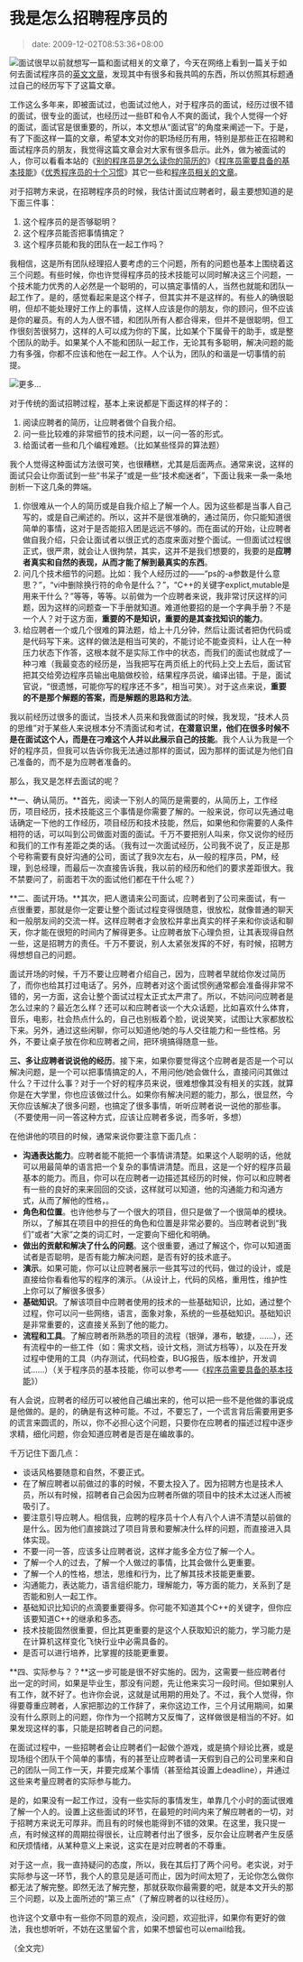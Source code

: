 # 我是怎么招聘程序员的
>date: 2009-12-02T08:53:36+08:00


![面试](https://coolshell.cn/wp-content/uploads/2009/12/job-interview.gif "面试")很早以前就想写一篇和面试相关的文章了，今天在网络上看到一篇关于如何去面试程序员的[英文文章](http://www.aaronsw.com/weblog/hiring)，发现其中有很多和我共鸣的东西，所以仿照其标题通过自己的经历写下了这篇文章。


工作这么多年来，即被面试过，也面试过他人，对于程序员的面试，经历过很不错的面试，很专业的面试，也经历过一些BT和令人不爽的面试，我个人觉得一个好的面试，面试官是很重要的，所以，本文想从“面试官”的角度来阐述一下。于是，有了下面这样一篇的文章，希望本文对你的职场经历有用，特别是那些正在招聘和面试程序员的朋友，我觉得这篇文章会对大家有很多启示。此外，做为被面试的人，你可以看看本站的《[别的程序员是怎么读你的简历的](https://coolshell.cn/articles/1695.html)》《[程序员需要具备的基本技能](https://coolshell.cn/articles/428.html)》《[优秀程序员的十个习惯](https://coolshell.cn/articles/222.html)》其它一些和[程序员相关的文章](https://coolshell.cn/?tag=programmer)。


对于招聘方来说，在招聘程序员的时候，我估计面试应聘者时，最主要想知道的是下面三件事：


1. 这个程序员的是否够聪明？
2. 这个程序员能否把事情搞定？
3. 这个程序员能和我的团队在一起工作吗？


我相信，这是所有团队经理招人要考虑的三个问题，所有的问题也基本上围绕着这三个问题。有些时候，你也许觉得程序员的技术技能可以同时解决这三个问题，一个技术能力优秀的人必然是一个聪明的，可以搞定事情的人，当然也就能和团队一起工作了。是的，感觉看起来是这个样子，但其实并不是这样的。有些人的确很聪明，但却不能处理好工作上的事情，这样人应该是你的朋友，你的顾问，但不应该是你的雇员。有的人为人很不错，和团队所有人都合得来，但并不是很聪明，但工作很刻苦很努力，这样的人可以成为你的下属，比如某个下属骨干的助手，或是整个团队的助手。如果某个人不能和团队一起工作，无论其有多聪明，解决问题的能力有多强，你都不应该和他在一起工作。人个认为，团队的和谐是一切事情的前提。


![](https://coolshell.cn/wp-includes/js/tinymce/plugins/wordpress/img/trans.gif "更多...")


对于传统的面试招聘过程，基本上来说都是下面这样的样子的：


1. 阅读应聘者的简历，让应聘者做个自我介绍。
2. 问一些比较难的非常细节的技术问题，以一问一答的形式。
3. 给面试者一些和几个编程难题。（比如某些怪异的算法题）


我个人觉得这种面试方法很可笑，也很糟糕，尤其是后面两点。通常来说，这样的面试只会让你面试到一些“书呆子”或是一些“技术痴迷者”，下面让我来一条一条地剖析一下这几条的弊端。


1. 你很难从一个人的简历或是自我介绍上了解一个人。因为这些都是当事人自己写的，或是自己阐述的。所以，这并不是很准确的，通过简历，你只能知道很简单的事情，这对于是否能招入团是远远不够的。而在面试的开始，让应聘者做自我介绍，只会让面试者以很正式的态度来面对整个面试。一但面试过程很正式，很严肃，就会让人很拘禁，其实，这并不是我们想要的，我要的是**应聘者真实和自然的表现，从而才能了解到最真实的东西**。
2. 问几个技术细节的问题。比如：我个人经历过的——“ps的-a参数是什么意思？”，“vi中删除换行符的命令是什么？”，“C++的关键字explict,mutable是用来干什么？”等等，等等。以前做为一个应聘者来说，我非常讨厌这样的问题，因为这样的问题查一下手册就知道。难道他要招的是一个字典手册？不是一个人？对于这方面，**重要的不是知识，重要的是其查找知识的能力**。
3. 给应聘者一个或几个很难的算法题，给上十几分钟，然后让面试者把伪代码或是代码写下来。这样的做法是相当可笑的，不能讨论不能查资料，让人在一种压力状态下作答，这根本就不是实际工作中的状态，而我们的面试也就成了一种刁难（我最变态的经历是，当我把写在两页纸上的代码上交上去后，面试官把其交给旁边程序员输出电脑做校验，结果程序员说，编译出错。于是，面试官说，“很遗憾，可能你写的程序还不多”，相当可笑）。对于这点来说，**重要的不是那个解题的答案，而是解题的思路和方法**。


我以前经历过很多的面试，当技术人员来和我做面试的时候，我发现，“技术人员的思维”对于某些人来说根本分不清面试和考试，**在潜意识里，他们在很多时候不是在面试这个人，而是在刁难这个人并以此展示自己的技能**。我个人认为我是一个好的程序员，但我可以告诉你我无法通过那样的面试，因为那样的面试是为他们自己准备的，而不是为应聘者准备的。


那么，我又是怎样去面试的呢？


**一、确认简历。**首先，阅读一下别人的简历是需要的，从简历上，工作经历，项目经历，技术技能这三个事情是你需要了解的。一般来说，你可以先通过电话确定一下他的工作经历，项目经历和技术技能，然后，如果他和你需要的人条件相符的话，可以叫到公司做面对面的面试。千万不要把别人叫来，你又说你的经历和我们的工作有差距之类的话。（我有过一次面试经历，公司我不说了，反正是那个号称需要有良好沟通的公司，面试了我9次左右，从一般的程序员，PM，经理，到总经理，而最后一次直接告诉我，我以前的经历和他们的要求差距很大。我不禁要问了，前面若干次的面试他们都在干什么呢？）


**二、面试开场。**其次，把人邀请来公司面试，应聘者到了公司来面试，有一点很重要，那就是你一定要让整个面试过程变得很随意，很放松，就像普通的聊天和一般朋友间的交流一样。这样应聘者才会放松并拿出真实的样子来和你谈话和聊天，你才能在很短的时间内了解得更多。让应聘者放下心理负担，让其表现得自然一些，这是招聘方的责任。千万不要说，别人太紧张发挥的不好，有时候，招聘方得想想自己的问题。


面试开场的时候，千万不要让应聘者介绍自己，因为，应聘者早就给你发过简历了，而你也给其打过电话了。另外，应聘者对这个面试惯例通常都会准备得非常不错的，另一方面，这会让整个面试过程太正式太严肃了。所以，不妨问问应聘者是怎么过来的？最近怎么样？还可以和应聘者谈一个大众话题，比如喜欢什么体育，音乐，电影，社会热点什么的，自己也别板着个脸，说说笑笑，试图让大家都放松下来。另外，通过这些闲聊，你可以知道他/她的与人交往能力和一些性格。另外，不要让桌子放在你和应聘者之间，把环境搞得随意一些。


**三、多让应聘者说说他的经历**。接下来，如果你要觉得这个应聘者是否是一个可以解决问题，是一个可以把事情搞定的人，不用问他/她会做什么，直接问问其做过什么？干过什么事？对于一个好的程序员来说，很难想像其没有相关的实践，就算你是在大学里，你也应该做过什么。如果你有解决问题的能力，那么，很显然，今天你应该解决了很多问题，也搞定了很多事情，听听应聘者说一说他的那些事。（不要使用一问一答这种方式，应该让应聘者多说，而多听，多想）


在他讲他的项目的时候，通常来说你要注意下面几点：


* **沟通表达能力**。应聘者能不能把一个事情讲清楚。如果这个人聪明的话，他就可以用最简单的语言把一个复杂的事情讲清楚。而且，这是一个好的程序员最基本的能力。而且，你可以在应聘者一边描述其经历的时候，你可以和应聘者有一些的良好的来来回回的交谈，这样就可以知道，他的沟通能力和沟通方式，从而了解他的性格，。
* **角色和位置**。也许他参与了一个很大的项目，但只是做了一个很简单的模块。所以，了解其在项目中的担任的角色和位置是非常必要的。当应聘者说到“我们”或者“大家”之类的词汇时，一定要向下细化和明确。
* **做出的贡献和解决了什么的问题**。这个很重要，通过了解这个，你可以知道面试者是否聪明，是否有能力解决问题，是否有好的技术底子。
* **演示**。如果可能，你可以让应聘者展示一些其写过的代码，做过的设计，或是直接给你看看他写的程序的演示。（从设计上，代码的风格，重用性，维护性上你可以了解很多很多）
* **基础知识**。了解该项目中应聘者使用的技术的一些基础知识，比如，通过整个过程，你可以问一些网络，语言，面象对象，系统的一些基础知识。基础知识是非常重要的，这直接关系到了他的能力。
* **流程和工具**。了解应聘者所熟悉的项目的流程（银弹，瀑布，敏捷，……），还有流程中的一些工件（如：需求文档，设计文档，测试方档等），以及在开发过程中使用的工具（内存测试，代码检查，BUG报告，版本维护，开发调试……）（关于程序员的基本技能，你可以参考——《[程序员需要具备的基本技能](https://coolshell.cn/articles/428.html)》）


有人会说，应聘者的经历可以被他自己编出来的，他可以把一些不是他做的事说成是他做的。是的，的确是有这种可能。不过，不要忘了，一个谎言背后需要用更多的谎言来圆谎的，所以，你不必担心这个问题，只要你在应聘者的描述过程中逐步求精，细化问题，你会知道应聘者是否是在编故事的。


千万记住下面几点：


* 谈话风格要随意和自然，不要正式。
* 在了解应聘者以前做过的事的时候，不要太投入了。因为招聘方也是技术人员，所以有时候，招聘者自己会因为应聘者所做的项目中的技术太过迷人而被吸引了。
* 要注意引导应聘人。相信我，应聘的程序员十个人有八个人讲不清楚以前做的是什么。因为他们直接跳过了项目背景和要解决什么样的问题，而直接进入具体实现。
* 不要一问一答，应该多让应聘者说，这样才能多全方位了解一个人。
* 了解一个人的过去，了解一个人做过的事情，比其会做什么更重要。
* 了解一个人的性格，想法，思维和行为，比了解其技术技能更重要。
* 沟通能力，表达能力，语言组织能力，理解能力，等方面的能力，关系到了是否能和别人一起工作。
* 基础知识比知识的点滴要重要得多。你可能不知道其个C++的关键字，但你应该要知道C++的继承和多态。
* 技术技能固然很重要，但比其更重要的是这个人获取知识的能力，学习能力是在计算机这样变化飞快行业中必需具备的。
* 是否可以进行培养，比掌握的技能更重要。


**四、实际参与？？**这一步可能是很不好实施的。因为，这需要一些应聘者付出一定的时间，如果是毕业生，那没有问题，先让他来实习一段时间。但如果别人有工作，就不好了。也许你会说，这就是试用期的用处了。不过，我个人觉得，你得要尊重应聘者，人家把那边的工作辞了，来你这边工作，三个月试用期间，如果没有什么原则上的问题，你作为一个招聘方又反悔了，这样做很是相当的不好。如果发现这样的事，只能是招聘者自己的问题。


在面试过程中，一些招聘者会让应聘者们一起做个游戏，或是搞个辩论比赛，或是现场组个团队干个简单的事情，有的甚至让应聘者请一天假到自己的公司里来和自己的团队一同工作一天，并要完成某个事情（甚至给其设置上deadline），并通过这些来考量应聘者的实际参与能力。


是的，如果没有一起工作过，没有一些实际的事情发生，单靠几个小时的面试很难了解一个人的。设置上这些面试的环节，在最短的时间内来了解应聘者的一切，对于招聘方来说无可厚非。而且有的时候也能得到不错的效果。在这里，我只提一点，有时候这样的周期拉得很长，让应聘者付出了很多，反尔会让应聘者产生反感和厌烦情绪，从某种意义上来说，这实在是对应聘者的不尊重。


对于这一点，我一直持疑问的态度，所以，我在其后打了两个问号。老实说，对于实际参与这一环节，我个人的意见是适可而止，因为时间太短了，无论你怎么做你都无法了解完整。即然无法了解完整，那就获取你最需要的吧，就是本文开头的那三个问题，以及上面所述的“第三点”（了解应聘者的以往经历）。


也许这个文章中有一些你不同意的观点，没问题，欢迎批评，如果你有更好的做法，我也想听听，不妨在这里留个言，如果不想留也可以email给我。


（全文完）


